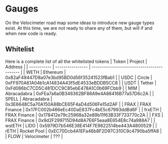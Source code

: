 # Gauges

On the Velocimeter road map some ideas to introduce new gauge types exist. At this time, we are not ready to share any of them, but will if and when new code is ready.

## Whitelist
Here is a complete list of all the whitelisted tokens
| Token       | Project          | Address                                    |
| ----------- | ---------------- | ------------------------------------------ |
| WETH        | Ethereum         | 0x82aF49447D8a07e3bd95BD0d56f35241523fBab1 |
| USDC        | Circle           | 0xFF970A61A04b1cA14834A43f5dE4533eBDDB5CC8 |
| USDT        | Tether           | 0xFd086bC7CD5C481DCC9C85ebE478A1C0b69FCbb9 |
| MIM         | Abracadabra      | 0xFEa7a6a0B346362BF88A9e4A88416B77a57D6c2A |
| SPELL       | Abracadabra      | 0x3E6648C5a70A150A88bCE65F4aD4d506Fe15d2AF |
| FRAX        | FRAX Finance     | 0x17FC002b466eEc40DaE837Fc4bE5c67993ddBd6F |
| frxETH      | FRAX Finance     | 0x178412e79c25968a32e89b11f63B33F733770c2A |
| FXS         | FRAX Finance     | 0x9d2F299715D94d8A7E6F5eaa8E654E8c74a988A7 |
| wstETH      | LIDO             | 0x5979D7b546E38E414F7E9822514be443A4800529 |
| rETH        | Rocket Pool      | 0xEC70Dcb4A1EFa46b8F2D97C310C9c4790ba5ffA8 |
| FLOW        | Velocimeter      | ??? |